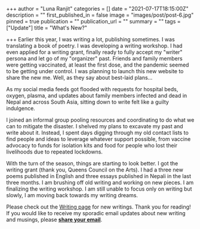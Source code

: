 +++
author = "Luna Ranjit"
categories = []
date = "2021-07-17T18:15:00Z"
description = ""
first_published_in = false
image = "images/post/post-6.jpg"
pinned = true
publication = ""
publication_url = ""
summary = ""
tags = ["Update"]
title = "What's New?"

+++
Earlier this year, I was writing a lot, publishing sometimes. I was translating  a book of poetry. I was developing a writing workshop. I had even applied for a writing grant, finally ready to fully accept my "writer" persona and let go of my "organizer" past. Friends and family members were getting vaccinated, at least the first dose, and the pandemic seemed to be getting under control. I was planning to launch this new website to share the new me. Well, as they say about best-laid plans...

As my social media feeds got flooded with requests for hospital beds, oxygen, plasma, and updates about family members infected and dead in Nepal and across South Asia, sitting down to write felt like a guilty indulgence.

I joined an informal group pooling resources and coordinating to do what we can to mitigate the disaster. I shelved my plans to excavate my past and write about it. Instead, I spent days digging through my old contact lists to find people and ideas to leverage whatever support possible, from vaccine advocacy to funds for isolation kits and food for people who lost their livelihoods due to repeated lockdowns.

With the turn of the season, things are starting to look better. I got the writing grant (thank you, Queens Council on the Arts). I had a three new poems published in English and three essays published in Nepali in the last three months. I am brushing off old writing and working on new pieces. I am finalizing the writing workshop. I am still unable to focus only on writing but slowly, I am moving back towards my writing dreams.

Please check out the [Writing page](https://www.lunaranjit.com/write/) for new writings. Thank you for reading! If you would like to receive my sporadic email updates about new writing and musings, please [**share your email**](http://tinyletter.com/LunaRanjit).